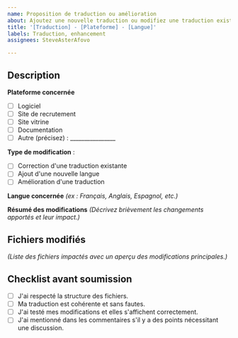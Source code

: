 ```yaml
---
name: Proposition de traduction ou amélioration
about: Ajoutez une nouvelle traduction ou modifiez une traduction existante
title: '[Traduction] - [Plateforme] - [Langue]'
labels: Traduction, enhancement
assignees: SteveAsterAfovo

---
```


## Description 
**Plateforme concernée**
- [ ] Logiciel
- [ ] Site de recrutement
- [ ] Site vitrine
- [ ] Documentation
- [ ] Autre (précisez) : ________________

**Type de modification** :  
- [ ] Correction d'une traduction existante  
- [ ] Ajout d'une nouvelle langue  
- [ ] Amélioration d'une traduction  

**Langue concernée**
_(ex : Français, Anglais, Espagnol, etc.)_  

**Résumé des modifications**
_(Décrivez brièvement les changements apportés et leur impact.)_  


## Fichiers modifiés  
_(Liste des fichiers impactés avec un aperçu des modifications principales.)_  

## Checklist avant soumission  
- [ ] J'ai respecté la structure des fichiers.  
- [ ] Ma traduction est cohérente et sans fautes.  
- [ ] J'ai testé mes modifications et elles s'affichent correctement.  
- [ ] J'ai mentionné dans les commentaires s'il y a des points nécessitant une discussion.  
